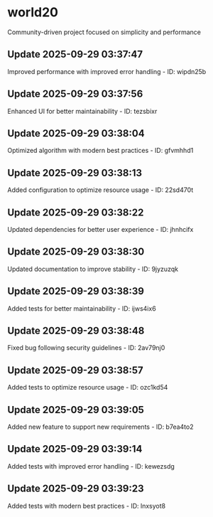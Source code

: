 # world20
Community-driven project focused on simplicity and performance

## Update 2025-09-29 03:37:47
Improved performance with improved error handling - ID: wipdn25b


## Update 2025-09-29 03:37:56
Enhanced UI for better maintainability - ID: tezsbixr


## Update 2025-09-29 03:38:04
Optimized algorithm with modern best practices - ID: gfvmhhd1


## Update 2025-09-29 03:38:13
Added configuration to optimize resource usage - ID: 22sd470t


## Update 2025-09-29 03:38:22
Updated dependencies for better user experience - ID: jhnhcifx


## Update 2025-09-29 03:38:30
Updated documentation to improve stability - ID: 9jyzuzqk


## Update 2025-09-29 03:38:39
Added tests for better maintainability - ID: ijws4ix6


## Update 2025-09-29 03:38:48
Fixed bug following security guidelines - ID: 2av79nj0


## Update 2025-09-29 03:38:57
Added tests to optimize resource usage - ID: ozc1kd54


## Update 2025-09-29 03:39:05
Added new feature to support new requirements - ID: b7ea4to2


## Update 2025-09-29 03:39:14
Added tests with improved error handling - ID: kewezsdg


## Update 2025-09-29 03:39:23
Added tests with modern best practices - ID: lnxsyot8

